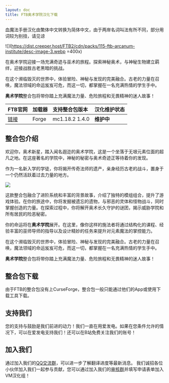 ```yaml
---
layout: doc
title: FTB奥术学院汉化下载
---
```


血魔法手册汉化由繁体中文转换为简体中文，由于两岸名词叫法有所不同，部分用词较为别扭，请见谅

![](https://dist.creeper.host/FTB2/cdn/packs/115-ftb-arcanum-institute/desc-image-3.webp =400x)

在奥术学院迎接一场充满奇迹与巫术的旅程。探索神秘奥术，与神秘生物建立羁绊，迎接战胜古老黑暗的挑战。

在这个濒临毁灭的世界中，体验冒险、神秘与发现的完美融合。古老的力量在召唤，魔法领域的命运岌岌可危，而这一切，都掌握在一名充满热情的学生手中。

**奥术学院**整合包将带你踏上充满魔法力量、危险旅程和无畏精神的迷人故事！

| FTB官网                                                                   | 加载器 | 支持整合包版本 | 汉化维护状态 |
| :------------------------------------------------------------------------ | :----- | :------------- | :----------- |
| [链接](https://www.feed-the-beast.com/modpacks/115-ftb-arcanum-institute) | Forge  | mc1.18.2 1.4.0 | **维护中**   |

<DownloadLinks :methods="[
  { id: 'lanzou', text: '下载汉化', icon: '/imgs/svg/lanzou.svg', link: 'https://vmhanhuazu.lanzouo.com/s/asxy-vmct' },
  { id: 'bilibili', text: '宣传片与汉化教程', icon: '/imgs/svg/bilibili.svg', link: 'https://www.bilibili.com/video/BV1UT4m1S7rg' },
  { id: 'gitee', text: 'FTB整合包下载工具', icon: '/imgs/svg/gitee.svg', link: 'https://gitee.com/flrscn/curse-the-beast/releases' },
  { id: 'curseforge', text: 'i18n自动汉化更新模组', icon: '/imgs/svg/curseforge.svg', link: 'https://www.curseforge.com/minecraft/mc-mods/i18nupdatemod/download/5841609' },
  { id: 'curseforge', text: '帕秋莉手册翻译PRP-Arch模组', icon: '/imgs/svg/curseforge.svg', link: 'https://cdn.modrinth.com/data/AqeDdB2c/versions/msizLmQ2/PRP-Arch-Forge-1.0.1-Hotfix-1.18.x.jar' },
  { id: 'curseforge', text: '硬编码汉化VP模组', icon: '/imgs/svg/curseforge.svg', link: 'https://www.curseforge.com/minecraft/mc-mods/vault-patcher/download/5472024' },
  { id: 'lazy', text: '懒汉下载', icon: '/imgs/logo/logo_64.png', link: 'https://vmhanhuazu.lanzouo.com/s/asxy-vmct' }
]" />

## 整合包介绍

欢迎你，奥术新星，踏入闻名遐迩的奥术学院，这是一个坐落于无垠元素位面的超凡之地。在这座著名的学院中，神秘的秘密与奥术奇迹正等待着你的发现。

作为一名新入学的学徒，你将揭开传奇法师的遗产，亲身经历古老的战斗，置身于一个仍然活跃着过去力量的地方。

![](https://dist.creeper.host/FTB2/cdn/packs/115-ftb-arcanum-institute/desc-image-2.webp)

这款整合包融合了进阶系统和丰富的背景故事，介绍了独特的模组组合，提升了游戏体验。在你的旅途中，你将发掘被遗忘的遗物，与邪恶的灵体和怪物战斗，同时掌握创造的力量。在探索过程中，你将解开奥术长久守护的谜团，揭示威胁学院和所有居民的险恶秘密。

你的命运将在**奥术学院**展开。在这里，像你这样的施法者将通过结构化的课程、经验丰富的巫师导师的指导以及设计精妙的任务来提升对元素魔法的掌控能力。

在这个濒临毁灭的世界中，体验冒险、神秘与发现的完美融合。古老的力量在召唤，魔法领域的命运岌岌可危，而这一切，都掌握在一名充满热情的学生手中。

**奥术学院**整合包将带你踏上充满魔法力量、危险旅程和无畏精神的迷人故事！

## 整合包下载

由于FTB的整合包没有上CurseForge，整合包一般只能通过他们的App或使用下载工具下载。

## 支持我们

您的支持与鼓励是我们前进的动力！我们一直在用爱发电。如果在您条件允许的情况下，可以在爱发电支持我们！还可以在B站免费关注我们的账号！

## 加入我们

通过加入我们的[QQ交流群](/community/)，可以进一步了解翻译进度等最新消息。
我们诚招各位小伙伴加入我们一起参与贡献，您可以通过加入我们的[审核群](/join/)并填写申请表单加入VM汉化组！
